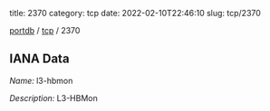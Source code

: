 title: 2370
category: tcp
date: 2022-02-10T22:46:10
slug: tcp/2370

[portdb](/) / [tcp](/category/tcp.html) / 2370


## IANA Data

_Name:_ l3-hbmon

_Description:_ L3-HBMon

